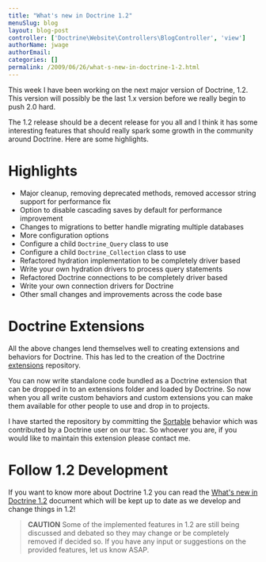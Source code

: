 ```yaml
---
title: "What's new in Doctrine 1.2"
menuSlug: blog
layout: blog-post
controller: ['Doctrine\Website\Controllers\BlogController', 'view']
authorName: jwage
authorEmail:
categories: []
permalink: /2009/06/26/what-s-new-in-doctrine-1-2.html
---
```

This week I have been working on the next major version of Doctrine,
1.2. This version will possibly be the last 1.x version before we really
begin to push 2.0 hard.

The 1.2 release should be a decent release for you all and I think it
has some interesting features that should really spark some growth in
the community around Doctrine. Here are some highlights.

Highlights
==========

-   Major cleanup, removing deprecated methods, removed accessor string
    support for performance fix
-   Option to disable cascading saves by default for performance
    improvement
-   Changes to migrations to better handle migrating multiple databases
-   More configuration options
-   Configure a child `Doctrine_Query` class to use
-   Configure a child `Doctrine_Collection` class to use
-   Refactored hydration implementation to be completely driver based
-   Write your own hydration drivers to process query statements
-   Refactored Doctrine connections to be completely driver based
-   Write your own connection drivers for Doctrine
-   Other small changes and improvements across the code base

Doctrine Extensions
===================

All the above changes lend themselves well to creating extensions and
behaviors for Doctrine. This has led to the creation of the Doctrine
[extensions](http://www.doctrine-project.org/extensions) repository.

You can now write standalone code bundled as a Doctrine extension that
can be dropped in to an extensions folder and loaded by Doctrine. So now
when you all write custom behaviors and custom extensions you can make
them available for other people to use and drop in to projects.

I have started the repository by committing the
[Sortable](http://www.doctrine-project.org/extension/Sortable/1_2-1_0)
behavior which was contributed by a Doctrine user on our trac. So
whoever you are, if you would like to maintain this extension please
contact me.

Follow 1.2 Development
======================

If you want to know more about Doctrine 1.2 you can read the [What's new
in Doctrine 1.2](http://www.doctrine-project.org/upgrade/1_2) document
which will be kept up to date as we develop and change things in 1.2!

> **CAUTION** Some of the implemented features in 1.2 are still being
> discussed and debated so they may change or be completely removed if
> decided so. If you have any input or suggestions on the provided
> features, let us know ASAP.
